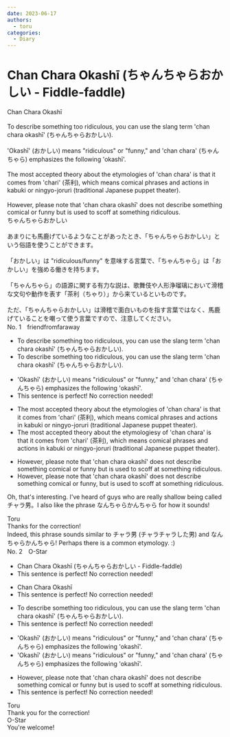 ```yaml
---
date: 2023-06-17
authors:
  - toru
categories:
  - Diary
---
```


<h1 id="subject_show">Chan Chara Okashī (ちゃんちゃらおかしい - Fiddle-faddle)</h1>
<div class="date" hidden>Jun 17, 2023 11:36</div>
<div id="post"><div id="body_show_ori">
Chan Chara Okashī<br/><br/>To describe something too ridiculous, you can use the slang term 'chan chara okashī' (ちゃんちゃらおかしい).<br/><br/>'Okashī' (おかしい) means "ridiculous" or "funny," and 'chan chara' (ちゃんちゃら) emphasizes the following 'okashī'.<br/><br/>The most accepted theory about the etymologies of 'chan chara' is that it comes from 'chari' (茶利), which means comical phrases and actions in kabuki or ningyo-joruri (traditional Japanese puppet theater).<br/><br/>However, please note that 'chan chara okashī' does not describe something comical or funny but is used to scoff at something ridiculous.
</div></div>

<!-- more -->

<div id="post_ja"><div id="body_show_mo">
ちゃんちゃらおかしい<br/><br/>あまりにも馬鹿げているようなことがあったとき、「ちゃんちゃらおかしい」という俗語を使うことができます。<br/><br/>「おかしい」は "ridiculous/funny" を意味する言葉で、「ちゃんちゃら」は「おかしい」を強める働きを持ちます。<br/><br/>「ちゃんちゃら」の語源に関する有力な説は、歌舞伎や人形浄瑠璃において滑稽な文句や動作を表す「茶利（ちゃり）」から来ているといものです。<br/><br/>ただ、「ちゃんちゃらおかしい」は滑稽で面白いものを指す言葉ではなく、馬鹿げていることを嘲って使う言葉ですので、注意してください。
</div></div>
<div id="block"><div class="first_name"> No. 1　<span class="just_name">friendfromfaraway</span></div><div id="block2">
<ul class="correction_field">
<li class="incorrect">To describe something too ridiculous, you can use the slang term 'chan chara okashī' (ちゃんちゃらおかしい).</li>
<li class="corrected correct">
To describe something too ridiculous, you can use the slang term 'chan chara okashī' (ちゃんちゃらおかしい).
</li>
</ul>
<ul class="correction_field">
<li class="incorrect">'Okashī' (おかしい) means "ridiculous" or "funny," and 'chan chara' (ちゃんちゃら) emphasizes the following 'okashī'.</li>
<li class="corrected perfect">This sentence is perfect! No correction needed!</li>
</ul>
<ul class="correction_field">
<li class="incorrect">The most accepted theory about the etymologies of 'chan chara' is that it comes from 'chari' (茶利), which means comical phrases and actions in kabuki or ningyo-joruri (traditional Japanese puppet theater).</li>
<li class="corrected correct">
The most accepted theory about the etymolog<span class="f_gray"><span class="sline">ies</span></span><span class="f_red">y</span> of 'chan chara' is that it comes from 'chari' (茶利), which means comical phrases and actions in kabuki or ningyo-joruri (traditional Japanese puppet theater).
</li>
</ul>
<ul class="correction_field">
<li class="incorrect">However, please note that 'chan chara okashī' does not describe something comical or funny but is used to scoff at something ridiculous.</li>
<li class="corrected correct">
However, please note that 'chan chara okashī' does not describe something comical or funny<span class="f_red">,</span> but is used to scoff at something ridiculous.
</li>
</ul>
<p class="comment_small">
 Oh, that's interesting. I've heard of guys who are really shallow being called チャラ男。I also like the phrase なんちゃらかんちゃら for how it sounds!
</p>

</div><div class="name"><span class="just_name">Toru</span><br>
Thanks for the correction!<br/>Indeed, this phrase sounds similar to チャラ男 (チャラチャラした男) and なんちゃらかんちゃら! Perhaps there is a common etymology. :)
</div>
</div>
<div id="block"><div class="first_name"> No. 2　<span class="just_name">O-Star</span></div><div id="block2">
<ul class="correction_field">
<li class="incorrect">Chan Chara Okashī (ちゃんちゃらおかしい - Fiddle-faddle)</li>
<li class="corrected perfect">This sentence is perfect! No correction needed!</li>
</ul>
<ul class="correction_field">
<li class="incorrect">Chan Chara Okashī</li>
<li class="corrected perfect">This sentence is perfect! No correction needed!</li>
</ul>
<ul class="correction_field">
<li class="incorrect">To describe something too ridiculous, you can use the slang term 'chan chara okashī' (ちゃんちゃらおかしい).</li>
<li class="corrected perfect">This sentence is perfect! No correction needed!</li>
</ul>
<ul class="correction_field">
<li class="incorrect">'Okashī' (おかしい) means "ridiculous" or "funny," and 'chan chara' (ちゃんちゃら) emphasizes the following 'okashī'.</li>
<li class="corrected correct">
'Okashī' (おかしい) means "ridiculous" or "funny," and 'chan chara' (ちゃんちゃら) emphasizes <span class="sline"><span class="f_red">the following</span></span> 'okashī'.
</li>
</ul>
<ul class="correction_field">
<li class="incorrect">However, please note that 'chan chara okashī' does not describe something comical or funny but is used to scoff at something ridiculous.</li>
<li class="corrected perfect">This sentence is perfect! No correction needed!</li>
</ul>
</div><div class="name"><span class="just_name">Toru</span><br>
Thank you for the correction!
</div>
<div class="name"><span class="just_name">O-Star</span><br>
You're welcome!
</div>
</div>
